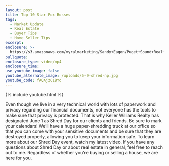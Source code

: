 ```yaml
---
layout: post
title: Top 10 Star Fox Bosses
tags:
  - Market Update
  - Real Estate
  - Buyer Tips
  - Home Seller Tips
excerpt:
enclosure: >-
  https://s3.amazonaws.com/vyralmarketing/Sandy+Eagon/Puget+Sound+Real+Estate+Agent-+Ready...+Set...+Shred!.mp4
pullquote:
enclosure_type: video/mp4
enclosure_time:
use_youtube_image: false
youtube_alternate_image: /uploads/5-9-shred-np.jpg
youtube_code: fAQAjzC1BYo
---
```


{% include youtube.html %}

Even though we live in a very technical world with lots of paperwork and privacy regarding our financial documents, not everyone has the tools to make sure that privacy is protected. That is why Keller Williams Realty has designated June 1 as Shred Day for our clients and friends. Be sure to mark your calendars\! We’ll have a huge paper-shredding truck at our office so that you can come with your sensitive documents and be sure that they are destroyed properly, allowing you to keep your information safe. To learn more about our Shred Day event, watch my latest video. If you have any questions about Shred Day or about real estate in general, feel free to reach out to me. Regardless of whether you’re buying or selling a house, we are here for you.